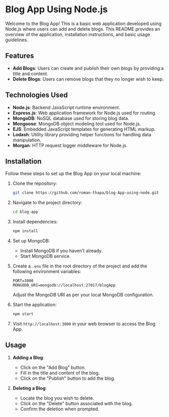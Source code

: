 # Blog App Using Node.js

Welcome to the Blog App! This is a basic web application developed using Node.js where users can add and delete blogs. This README provides an overview of the application, installation instructions, and basic usage guidelines.

## Features

- **Add Blogs**: Users can create and publish their own blogs by providing a title and content.
- **Delete Blogs**: Users can remove blogs that they no longer wish to keep.

## Technologies Used

- **Node.js**: Backend JavaScript runtime environment.
- **Express.js**: Web application framework for Node.js used for routing.
- **MongoDB**: NoSQL database used for storing blog data.
- **Mongoose**: MongoDB object modeling tool used for Node.js.
- **EJS**: Embedded JavaScript templates for generating HTML markup.
- **Lodash**: Utility library providing helper functions for handling data manipulation.
- **Morgan**: HTTP request logger middleware for Node.js.

## Installation

Follow these steps to set up the Blog App on your local machine:

1. Clone the repository:

    ```bash
    git clone https://github.com/roman-thapa/blog-App-using-node.git
    ```

2. Navigate to the project directory:

    ```bash
    cd blog-app
    ```

3. Install dependencies:

    ```bash
    npm install
    ```

4. Set up MongoDB:
    - Install MongoDB if you haven't already.
    - Start MongoDB service.

5. Create a `.env` file in the root directory of the project and add the following environment variables:

    ```plaintext
    PORT=3000
    MONGODB_URI=mongodb://localhost:27017/blogApp
    ```

    Adjust the MongoDB URI as per your local MongoDB configuration.

6. Start the application:

    ```bash
    npm start
    ```

7. Visit `http://localhost:3000` in your web browser to access the Blog App.

## Usage

1. **Adding a Blog**:
    - Click on the "Add Blog" button.
    - Fill in the title and content of the blog.
    - Click on the "Publish" button to add the blog.

2. **Deleting a Blog**:
    - Locate the blog you wish to delete.
    - Click on the "Delete" button associated with the blog.
    - Confirm the deletion when prompted.

